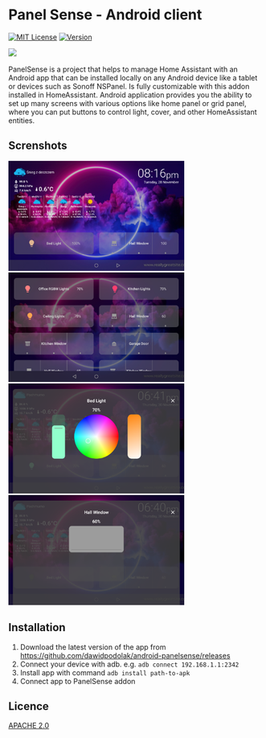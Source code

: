 # Panel Sense - Android client

[![MIT License](https://img.shields.io/badge/License-APACHE_2.0-green.svg)](LICENSE)
[![Version](https://img.shields.io/github/v/release/dawidpodolak/android-panelsense)](releases)

<img  src="panelsense/logo.png?raw=true"  width="500" />


PanelSense is a project that helps to manage Home Assistant with an Android app that can be
installed locally on any Android device like a tablet or devices such as Sonoff NSPanel. Is fully
customizable with this addon installed in HomeAssistant. Android application provides you the
ability to set up many screens with various options like home panel or grid panel, where you can put
buttons to control light, cover, and other HomeAssistant entities.

## Screnshots

<img  src="screenshots/screenshot_panel_home.png?raw=true"  width="350" /><img  src="screenshots/screenshot_panel_grid.png?raw=true"  width="350" /><img  src="screenshots/screenshot_details_light.png?raw=true"  width="350" /><img  src="screenshots/screenshot_details_cover.png?raw=true"  width="350" />

## Installation

1. Download the latest version of the app
   from https://github.com/dawidpodolak/android-panelsense/releases
2. Connect your device with adb. e.g. `adb connect 192.168.1.1:2342`
3. Install app with command `adb install path-to-apk`
4. Connect app to PanelSense addon

## Licence

[APACHE 2.0](LICENSE)
